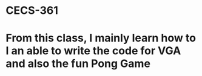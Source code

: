 # CECS-361
# From this class, I mainly learn how to I an able to write the code for VGA and also the fun Pong Game
